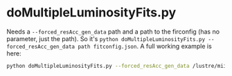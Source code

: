 # doMultipleLuminosityFits.py

Needs a `--forced_resAcc_gen_data` path and a path to the firconfig (has no parameter, just the path). So it's `python doMultipleLuminosityFits.py --forced_resAcc_gen_data path fitconfig.json`. A full working example is here:

```bash
python doMultipleLuminosityFits.py --forced_resAcc_gen_data /lustre/miifs05/scratch/him-specf/paluma/roklasen/LumiFit/plab_1.5GeV/box_theta_2.6900000000000004-13.01mrad_recoil_corrected/ip_offset_XYZDXDYDZ_0.0_0.0_0.0_0.0_0.0_0.0/beam_grad_XYDXDY_0.0_0.0_0.0_0.0/no_geo_misalignment/100000/1-500_xy_m_cut_real/no_alignment_correction /lustre/miifs05/scratch/him-specf/paluma/roklasen/LumiFit/plab_1.5GeV/dpm_elastic_theta_2.7-13.0mrad_recoil_corrected/ip_offset_XYZDXDYDZ_0.0_0.0_0.0_0.0_0.0_0.0/beam_grad_XYDXDY_0.0_0.0_0.0_0.0/no_geo_misalignment/100000/1-100_xy_m_cut_real/no_alignment_correction xy_m_cut_real /home/roklasen/LuminosityFit/fitconfig-fast.json
```
